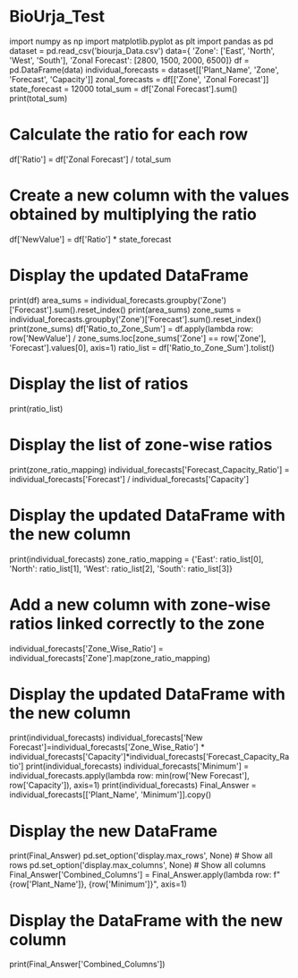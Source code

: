 # BioUrja_Test
import numpy as np
import matplotlib.pyplot as plt
import pandas as pd
dataset = pd.read_csv('biourja_Data.csv')
data={ 'Zone': ['East', 'North', 'West', 'South'],
        'Zonal Forecast': [2800, 1500, 2000, 6500]}
df = pd.DataFrame(data)
individual_forecasts = dataset[['Plant_Name', 'Zone', 'Forecast', 'Capacity']]
zonal_forecasts = df[['Zone', 'Zonal Forecast']]
state_forecast = 12000
total_sum = df['Zonal Forecast'].sum()
print(total_sum)
# Calculate the ratio for each row
df['Ratio'] = df['Zonal Forecast'] / total_sum
# Create a new column with the values obtained by multiplying the ratio
df['NewValue'] = df['Ratio'] * state_forecast
# Display the updated DataFrame
print(df)
area_sums = individual_forecasts.groupby('Zone')['Forecast'].sum().reset_index()
print(area_sums)
zone_sums = individual_forecasts.groupby('Zone')['Forecast'].sum().reset_index()
print(zone_sums)
df['Ratio_to_Zone_Sum'] = df.apply(lambda row: row['NewValue'] / zone_sums.loc[zone_sums['Zone'] == row['Zone'], 'Forecast'].values[0], axis=1)
ratio_list = df['Ratio_to_Zone_Sum'].tolist()
# Display the list of ratios
print(ratio_list)
# Display the list of zone-wise ratios
print(zone_ratio_mapping)
individual_forecasts['Forecast_Capacity_Ratio'] = individual_forecasts['Forecast'] / individual_forecasts['Capacity']
# Display the updated DataFrame with the new column
print(individual_forecasts)
zone_ratio_mapping = {'East': ratio_list[0],
                      'North': ratio_list[1],
                      'West': ratio_list[2],
                      'South': ratio_list[3]}


# Add a new column with zone-wise ratios linked correctly to the zone
individual_forecasts['Zone_Wise_Ratio'] = individual_forecasts['Zone'].map(zone_ratio_mapping)


# Display the updated DataFrame with the new column
print(individual_forecasts)
individual_forecasts['New Forecast']=individual_forecasts['Zone_Wise_Ratio'] * individual_forecasts['Capacity']*individual_forecasts['Forecast_Capacity_Ratio']
print(individual_forecasts)
individual_forecasts['Minimum'] = individual_forecasts.apply(lambda row: min(row['New Forecast'], row['Capacity']), axis=1)
print(individual_forecasts)
Final_Answer = individual_forecasts[['Plant_Name', 'Minimum']].copy()


# Display the new DataFrame
print(Final_Answer)
pd.set_option('display.max_rows', None)  # Show all rows
pd.set_option('display.max_columns', None)  # Show all columns
Final_Answer['Combined_Columns'] = Final_Answer.apply(lambda row: f"{row['Plant_Name']}, {row['Minimum']}", axis=1)
# Display the DataFrame with the new column
print(Final_Answer['Combined_Columns'])
